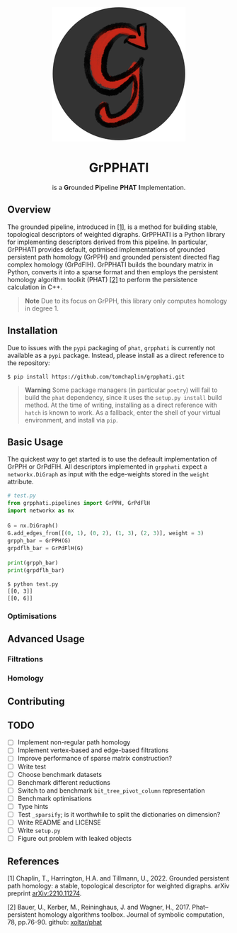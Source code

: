 <div align="center">

<img src="https://github.com/tomchaplin/grpphati/raw/main/docs/assets/logo.png" alt="Grpphati logo" width="300" role="img">

<h1>GrPPHATI</h1>

is a <b>Gr</b>ounded <b>P</b>ipeline <b>PHAT</b> <b>I</b>mplementation.

</div>

## Overview

The grounded pipeline, introduced in [[1]](#1), is a method for building stable, topological descriptors of weighted digraphs.
GrPPHATI is a Python library for implementing descriptors derived from this pipeline.
In particular, GrPPHATI provides default, optimised implementations of grounded persistent path homology (GrPPH) and grounded persistent directed flag complex homology (GrPdFlH).
GrPPHATI builds the boundary matrix in Python, converts it into a sparse format and then employs the persistent homology algorithm toolkit (PHAT) [[2]](#2) to perform the persistence calculation in C++.

> **Note**
> Due to its focus on GrPPH, this library only computes homology in degree 1.

## Installation

Due to issues with the `pypi` packaging of `phat`, `grpphati` is currently not available as a `pypi` package.
Instead, please install as a direct reference to the repository:

```
$ pip install https://github.com/tomchaplin/grpphati.git
```

> **Warning**
> Some package managers (in particular `poetry`) will fail to build the `phat` dependency, since it uses the `setup.py install` build method.
> At the time of writing, installing as a direct reference with `hatch` is known to work.
> As a fallback, enter the shell of your virtual environment, and install via `pip`.

## Basic Usage

The quickest way to get started is to use the defeault implementation of GrPPH or GrPdFlH.
All descriptors implemented in `grpphati` expect a `networkx.DiGraph` as input with the edge-weights stored in the `weight` attribute.

```python
# test.py
from grpphati.pipelines import GrPPH, GrPdFlH
import networkx as nx

G = nx.DiGraph()
G.add_edges_from([(0, 1), (0, 2), (1, 3), (2, 3)], weight = 3)
grpph_bar = GrPPH(G)
grpdflh_bar = GrPdFlH(G)

print(grpph_bar)
print(grpdflh_bar)
```
```
$ python test.py
[[0, 3]]
[[0, 6]]
```


### Optimisations

## Advanced Usage

### Filtrations

### Homology

## Contributing

## TODO

- [ ] Implement non-regular path homology
- [ ] Implement vertex-based and edge-based filtrations
- [ ] Improve performance of sparse matrix construction?
- [ ] Write test
- [ ] Choose benchmark datasets
- [ ] Benchmark different reductions
- [ ] Switch to and benchmark `bit_tree_pivot_column` representation
- [ ] Benchmark optimisations
- [ ] Type hints
- [ ] Test `_sparsify`; is it worthwhile to split the dictionaries on dimension?
- [ ] Write README and LICENSE
- [ ] Write `setup.py`
- [ ] Figure out problem with leaked objects

## References

<a id="1">[1]</a>
Chaplin, T., Harrington, H.A. and Tillmann, U., 2022.
Grounded persistent path homology: a stable, topological descriptor for weighted digraphs.
arXiv preprint [arXiv:2210.11274](https://arxiv.org/abs/2210.11274).

<a id="2">[2]</a>
Bauer, U., Kerber, M., Reininghaus, J. and Wagner, H., 2017.
Phat–persistent homology algorithms toolbox. Journal of symbolic computation, 78, pp.76-90.
github: [xoltar/phat](https://github.com/xoltar/phat)
